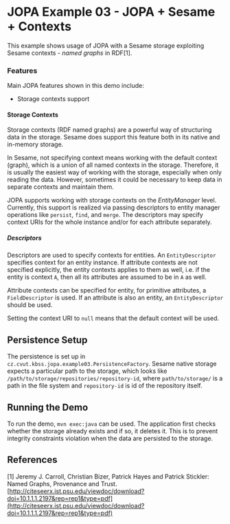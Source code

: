 # JOPA Example 03 - JOPA + Sesame + Contexts

This example shows usage of JOPA with a Sesame storage exploiting Sesame contexts - *named graphs* in RDF[1].

### Features

Main JOPA features shown in this demo include:

- Storage contexts support

#### Storage Contexts

Storage contexts (RDF named graphs) are a powerful way of structuring data in the storage. Sesame does support this feature
both in its native and in-memory storage.

In Sesame, not specifying context means working with the default context (graph), which is a union of all named contexts
in the storage. Therefore, it is usually the easiest way of working with the storage, especially when only reading the data.
However, sometimes it could be necessary to keep data in separate contexts and maintain them.

JOPA supports working with storage contexts on the *EntityManager* level. Currently, this support is realized via passing
descriptors to entity manager operations like `persist`, `find`, and `merge`. The descriptors may specify context URIs
for the whole instance and/or for each attribute separately.

##### Descriptors

Descriptors are used to specify contexts for entities. An `EntityDescriptor` specifies context for an entity instance. If
attribute contexts are not specified explicitly, the entity contexts applies to them as well, i.e. if the entity is context `A`,
then all its attributes are assumed to be in `A` as well.

Attribute contexts can be specified for entity, for primitive attributes, a `FieldDescriptor` is used. If an attribute is
also an entity, an `EntityDescriptor` should be used.

Setting the context URI to `null` means that the default context will be used.

## Persistence Setup

The persistence is set up in `cz.cvut.kbss.jopa.example03.PersistenceFactory`. Sesame native storage expects a particular
path to the storage, which looks like `/path/to/storage/repositories/repository-id`, where `path/to/storage/` is a
path in the file system and `repository-id` is id of the repository itself.

## Running the Demo

To run the demo, `mvn exec:java` can be used. The application first checks whether the storage already exists and if so,
it deletes it. This is to prevent integrity constraints violation when the data are persisted to the storage.

## References

[1] Jeremy J. Carroll, Christian Bizer, Patrick Hayes and Patrick Stickler: Named Graphs, Provenance and Trust.
    [http://citeseerx.ist.psu.edu/viewdoc/download?doi=10.1.1.1.2197&rep=rep1&type=pdf](http://citeseerx.ist.psu.edu/viewdoc/download?doi=10.1.1.1.2197&rep=rep1&type=pdf)